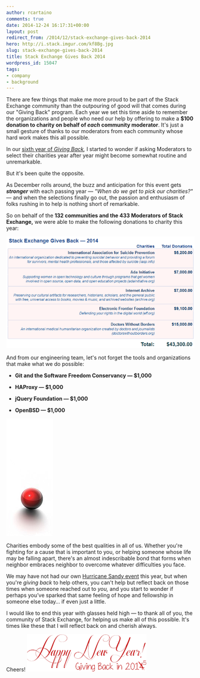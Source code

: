 ```yaml
---
author: rcartaino
comments: true
date: 2014-12-24 16:17:31+00:00
layout: post
redirect_from: /2014/12/stack-exchange-gives-back-2014
hero: http://i.stack.imgur.com/kf8Bg.jpg
slug: stack-exchange-gives-back-2014
title: Stack Exchange Gives Back 2014
wordpress_id: 15047
tags:
- company
- background
---
```


There are few things that make me more proud to be part of the Stack Exchange community than the outpouring of good will that comes during our "Giving Back" program. Each year we set this time aside to remember the organizations and people who need our help by offering to make a **$100 donation to charity on behalf of _each_ community moderator**. It's just a small gesture of thanks to our moderators from each community whose hard work makes this all possible.

In our [sixth year of ](http://blog.stackoverflow.com/?s=stack+gives+back)_[Giving Back](http://blog.stackoverflow.com/?s=stack+gives+back),_ I started to wonder if asking Moderators to select their charities year after year might become somewhat routine and unremarkable.

But it's been quite the opposite.

As December rolls around, the buzz and anticipation for this event gets **_stronger_** with each passing year — _"When do we get to pick our charities?"_ — and when the selections finally go out, the passion and enthusiasm of folks rushing in to help is nothing short of remarkable.

So on behalf of the **132 communities and the 433 Moderators of Stack Exchange,** we were able to make the following donations to charity this year:

![SE Gives Back 2014 results](/images/wordpress/SE-Gives-Back-2014-results.png)

And from our engineering team, let's not forget the tools and organizations that make what we do possible:



	
  * **Git and the Software Freedom Conservancy — $1,000**

	
  * **HAProxy — $1,000**

	
  * **jQuery Foundation — $1,000**

	
  * **OpenBSD — $1,000**


![lonely red ball](/images/wordpress/lonely-red-ball.png)

Charities embody some of the best qualities in all of us. Whether you're fighting for a cause that is important to you, or helping someone whose life may be falling apart, there's an almost indescribable bond that forms when neighbor embraces neighbor to overcome whatever difficulties you face.

We may have not had our own [Hurricane Sandy event](http://blog.stackoverflow.com/2012/11/se-podcast-36-we-got-hit-by-a-hurricane/) this year, but when you're _giving back_ to help others, you can't help but reflect back on those times when someone reached out to _you,_ and you start to wonder if perhaps you’ve sparked that same feeling of hope and fellowship in someone else today… if even just a little.

I would like to end this year with glasses held high — to thank all of you, the community of Stack Exchange, for helping us make all of this possible. It's times like these that I will reflect back on and cherish always.

Cheers!
![SE Gives Back 2014](/images/wordpress/SE-Gives-Back-2014.png)
